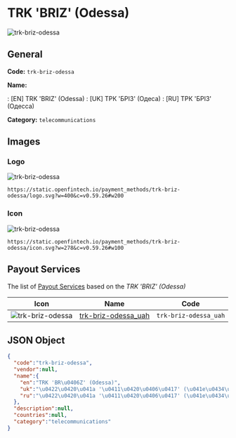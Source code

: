 
# TRK 'BRІZ' (Odessa) 
![trk-briz-odessa](https://static.openfintech.io/payment_methods/trk-briz-odessa/logo.svg?w=400&c=v0.59.26#w200)  

## General 
**Code:** `trk-briz-odessa` 
 
**Name:** 
 
:	[EN] TRK 'BRІZ' (Odessa) 
:	[UK] ТРК 'БРІЗ' (Одеса) 
:	[RU] ТРК 'БРІЗ' (Одесса) 
 
**Category:** `telecommunications` 
 

## Images 

### Logo 
![trk-briz-odessa](https://static.openfintech.io/payment_methods/trk-briz-odessa/logo.svg?w=400&c=v0.59.26#w200)  

```
https://static.openfintech.io/payment_methods/trk-briz-odessa/logo.svg?w=400&c=v0.59.26#w200
```  

### Icon 
![trk-briz-odessa](https://static.openfintech.io/payment_methods/trk-briz-odessa/icon.svg?w=278&c=v0.59.26#w100)  

```
https://static.openfintech.io/payment_methods/trk-briz-odessa/icon.svg?w=278&c=v0.59.26#w100
```  

## Payout Services 
 
The list of [Payout Services](/payout-services/) based on the _TRK 'BRІZ' (Odessa)_ 

|Icon|Name|Code| 
|:---:|:---:|:---:| 
|![trk-briz-odessa](https://static.openfintech.io/payout_methods/trk-briz-odessa/icon.png?w=278&c=v0.59.26#w40) |[trk-briz-odessa_uah](/payout-services/trk-briz-odessa_uah/)|`trk-briz-odessa_uah`| 
 

## JSON Object 

```json
{
  "code":"trk-briz-odessa",
  "vendor":null,
  "name":{
    "en":"TRK 'BR\u0406Z' (Odessa)",
    "uk":"\u0422\u0420\u041a '\u0411\u0420\u0406\u0417' (\u041e\u0434\u0435\u0441\u0430)",
    "ru":"\u0422\u0420\u041a '\u0411\u0420\u0406\u0417' (\u041e\u0434\u0435\u0441\u0441\u0430)"
  },
  "description":null,
  "countries":null,
  "category":"telecommunications"
}
```  
